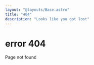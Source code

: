 ```yaml
---
layout: "@layouts/Base.astro"
title: "404"
description: "Looks like you got lost"
---
```

# error 404
Page not found